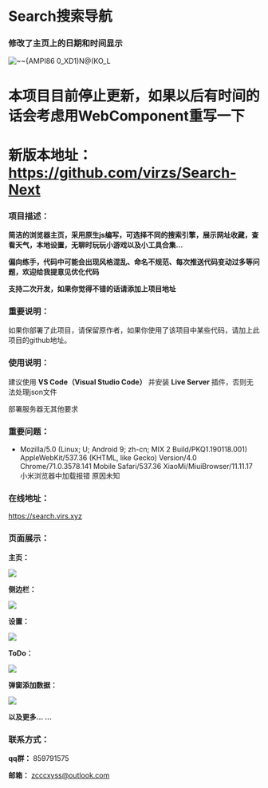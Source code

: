 # Search搜索导航

### 修改了主页上的日期和时间显示
![~~{AMPI86 0_XD1)N@(KO_L](https://user-images.githubusercontent.com/39250628/209522547-b8b2f7d4-7ba6-4cc7-bb7a-d58d8df65707.png)

# **本项目目前停止更新，如果以后有时间的话会考虑用WebComponent重写一下**
# **新版本地址：https://github.com/virzs/Search-Next**

### 项目描述：

**简洁的浏览器主页，采用原生js编写，可选择不同的搜索引擎，展示网址收藏，查看天气，本地设置，无聊时玩玩小游戏以及小工具合集...**

**偏向练手，代码中可能会出现风格混乱、命名不规范、每次推送代码变动过多等问题，欢迎给我提意见优化代码**

**支持二次开发，如果你觉得不错的话请添加上项目地址**

### 重要说明：

如果你部署了此项目，请保留原作者，如果你使用了该项目中某些代码，请加上此项目的github地址。

### 使用说明：

建议使用 **VS Code（Visual Studio Code）** 并安装 **Live Server** 插件，否则无法处理json文件

部署服务器无其他要求

### 重要问题：

- Mozilla/5.0 (Linux; U; Android 9; zh-cn; MIX 2 Build/PKQ1.190118.001) AppleWebKit/537.36 (KHTML, like Gecko) Version/4.0 Chrome/71.0.3578.141 Mobile Safari/537.36 XiaoMi/MiuiBrowser/11.11.17
  小米浏览器中加载报错
  原因未知

### 在线地址：

https://search.virs.xyz

### 页面展示：

**主页：**

![](http://imgs.virs.xyz/新拟态主页.png)

**侧边栏：**

![](http://imgs.virs.xyz/新拟态侧边栏.png)

**设置：**

![](http://imgs.virs.xyz/新拟态待办.png)

**ToDo：**

![](http://imgs.virs.xyz/新拟态ToDo.png)

**弹窗添加数据：**

![](http://imgs.virs.xyz/新拟态弹窗.png)

**以及更多... ...**

### 联系方式：

**qq群：** 859791575

**邮箱：** zcccxyss@outlook.com

